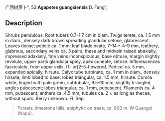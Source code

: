 广西树萝卜",
52.**Agapetes guangxiensis** D. Fang",

## Description
Shrubs pendulous. Root tubers 0.7–1.7 cm in diam. Twigs terete, ca. 1.5 mm in diam., densely dark brown spreading glandular setose, glabrescent. Leaves dense; petiole ca. 1 mm; leaf blade ovate, 7–14 × 4–9 mm, leathery, glabrous, secondary veins ca. 3 pairs, these and midvein raised abaxially, impressed adaxially, fine veins inconspicuous, base obtuse, margin slightly revolute, upper parts glandular spiny, apex cuneate, setose. Inflorescences fasciculate, from upper axils, (1- or)2–5-flowered. Pedicel ca. 5 mm, expanded apically, hirsute. Calyx tube turbinate, ca. 1 mm in diam., densely hirsute; limb lobed to base; lobes triangular, ca. 1.5 mm, hirsute. Corolla white, tinged with pale green, subtubular, 9.5–10 mm, slightly 5-angled, angles pubescent; lobes triangular, ca. 1 mm, pubescent. Filaments ca. 4 mm, pubescent; anthers ca. 4.5 mm, tubules ca. 2 × as long as thecae, without spurs. Berry unknown. Fl. Sep.

> Forests, limestone hills, epiphytic on trees; ca. 900 m. W Guangxi (Napo).

